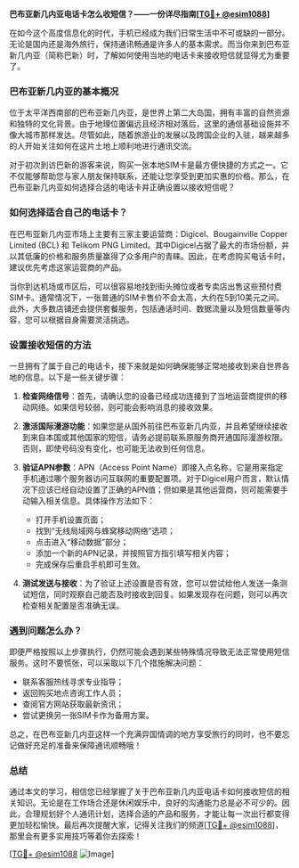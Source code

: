 **巴布亚新几内亚电话卡怎么收短信？——一份详尽指南[[TG💪+ @esim1088](https://t.me/s/esim1088)]**

在如今这个高度信息化的时代，手机已经成为我们日常生活中不可或缺的一部分。无论是国内还是海外旅行，保持通讯畅通是许多人的基本需求。而当你来到巴布亚新几内亚（简称巴新）时，了解如何使用当地的电话卡来接收短信就显得尤为重要了。

### 巴布亚新几内亚的基本概况

位于太平洋西南部的巴布亚新几内亚，是世界上第二大岛国，拥有丰富的自然资源和独特的文化背景。由于地理位置偏远且经济相对落后，这里的通信基础设施并不像大城市那样发达。尽管如此，随着旅游业的发展以及跨国企业的入驻，越来越多的人开始关注如何在这片土地上顺利地进行通讯交流。

对于初次到访巴新的游客来说，购买一张本地SIM卡是最方便快捷的方式之一。它不仅能够帮助您与家人朋友保持联系，还能让您享受到更加实惠的价格。那么，在巴布亚新几内亚如何选择合适的电话卡并正确设置以接收短信呢？

### 如何选择适合自己的电话卡？

在巴布亚新几内亚市场上主要有三家主要运营商：Digicel、Bougainville Copper Limited (BCL) 和 Telikom PNG Limited。其中Digicel占据了最大的市场份额，并以其低廉的价格和服务质量赢得了众多用户的青睐。因此，在考虑购买电话卡时，建议优先考虑这家运营商的产品。

当你到达机场或市区后，可以很容易地找到街头摊位或者专卖店出售这些预付费SIM卡。通常情况下，一张普通的SIM卡售价不会太高，大约在5到10美元之间。此外，大多数店铺还会提供套餐服务，包括通话时间、数据流量以及短信数量等内容，您可以根据自身需要灵活挑选。

### 设置接收短信的方法

一旦拥有了属于自己的电话卡，接下来就是如何确保能够正常地接收到来自世界各地的信息。以下是一些关键步骤：

1. **检查网络信号**：首先，请确认您的设备已经成功连接到了当地运营商提供的移动网络。如果信号较弱，则可能会影响消息的接收效果。
   
2. **激活国际漫游功能**：如果您是从国外前往巴布亚新几内亚，并且希望继续接收到来自本国或其他国家的短信，请务必提前联系原服务商开通国际漫游权限。否则，即使号码没有变化，也可能无法收到任何信息。
   
3. **验证APN参数**：APN（Access Point Name）即接入点名称，它是用来指定手机通过哪个服务器访问互联网的重要配置项。对于Digicel用户而言，默认情况下应该已经自动设置了正确的APN值；但如果是其他运营商，则可能需要手动输入相关信息。具体操作方法如下：
   - 打开手机设置页面；
   - 找到“无线局域网与蜂窝移动网络”选项；
   - 点击进入“移动数据”部分；
   - 添加一个新的APN记录，并按照官方指引填写相关内容；
   - 完成保存后重启手机即可生效。

4. **测试发送与接收**：为了验证上述设置是否有效，您可以尝试给他人发送一条测试短信，同时观察自己能否及时接收到回复。如果发现存在问题，则可以再次检查相关配置是否准确无误。

### 遇到问题怎么办？

即便严格按照以上步骤执行，仍然可能会遇到某些特殊情况导致无法正常使用短信服务。这时不要慌张，可以采取以下几个措施解决问题：

- 联系客服热线寻求专业指导；
- 返回购买地点咨询工作人员；
- 查阅官方网站获取最新资讯；
- 尝试更换另一张SIM卡作为备用方案。

总之，在巴布亚新几内亚这样一个充满异国情调的地方享受旅行的同时，也不要忘记做好充足的准备来保障通讯顺畅哦！

### 总结

通过本文的学习，相信您已经掌握了关于巴布亚新几内亚电话卡如何接收短信的相关知识。无论是在工作场合还是休闲娱乐中，良好的沟通能力总是必不可少的。因此，合理规划好个人通讯计划，选择合适的产品和服务，才能让每一次出行都变得更加轻松愉快。最后再次提醒大家，记得关注我们的频道[[TG💪+ @esim1088](https://t.me/s/esim1088)]，那里会有更多实用技巧等着你去探索！

[[TG💪+ @esim1088](https://t.me/s/esim1088) ![Image](https://i.postimg.cc/4NQfJmqS/Snipaste-2025-05-13-00-14-12.png)]